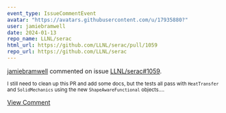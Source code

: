 ```yaml
---
event_type: IssueCommentEvent
avatar: "https://avatars.githubusercontent.com/u/17935880?"
user: jamiebramwell
date: 2024-01-13
repo_name: LLNL/serac
html_url: https://github.com/LLNL/serac/pull/1059
repo_url: https://github.com/LLNL/serac
---
```


<a href='https://github.com/jamiebramwell' target='_blank'>jamiebramwell</a> commented on issue <a href='https://github.com/LLNL/serac/pull/1059' target='_blank'>LLNL/serac#1059</a>.

<small>I still need to clean up this PR and add some docs, but the tests all pass with `HeatTransfer` and `SolidMechanics` using the new `ShapeAwareFunctional` objects....</small>

<a href='https://github.com/LLNL/serac/pull/1059' target='_blank'>View Comment</a>